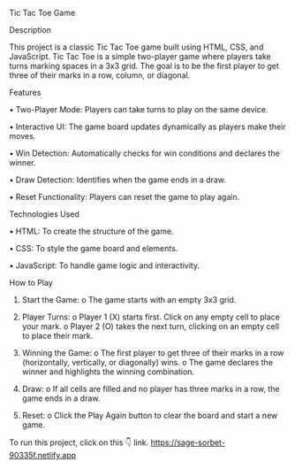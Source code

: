 Tic Tac Toe Game


Description

This project is a classic Tic Tac Toe game built using HTML, CSS, and JavaScript. Tic Tac Toe is a simple two-player game where players take turns marking spaces in a 3x3 grid. The goal is to be the first player to get three of their marks in a row, column, or diagonal.


Features

•	Two-Player Mode: Players can take turns to play on the same device.

•	Interactive UI: The game board updates dynamically as players make their moves.

•	Win Detection: Automatically checks for win conditions and declares the winner.

•	Draw Detection: Identifies when the game ends in a draw.

•	Reset Functionality: Players can reset the game to play again.


Technologies Used

•	HTML: To create the structure of the game.

•	CSS: To style the game board and elements.

•	JavaScript: To handle game logic and interactivity.


How to Play

1.	Start the Game:
o	The game starts with an empty 3x3 grid.

2.	Player Turns:
o	Player 1 (X) starts first. Click on any empty cell to place your mark.
o	Player 2 (O) takes the next turn, clicking on an empty cell to place their mark.

3.	Winning the Game:
o	The first player to get three of their marks in a row (horizontally, vertically, or diagonally) wins.
o	The game declares the winner and highlights the winning combination.

4.	Draw:
o	If all cells are filled and no player has three marks in a row, the game ends in a draw.

5.	Reset:
o	Click the Play Again button to clear the board and start a new game.


To run this project, click on this 👇 link.
https://sage-sorbet-90335f.netlify.app


